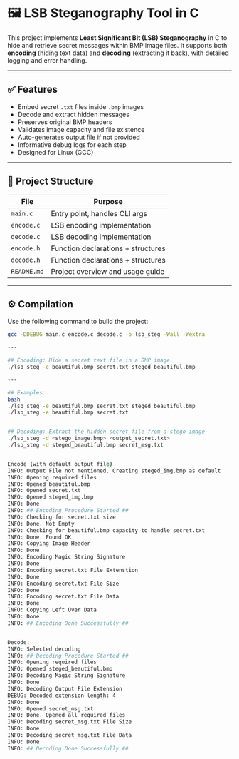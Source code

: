 # 🖼️ LSB Steganography Tool in C

This project implements **Least Significant Bit (LSB) Steganography** in C to hide and retrieve secret messages within BMP image files. It supports both **encoding** (hiding text data) and **decoding** (extracting it back), with detailed logging and error handling.

---

## ✅ Features

- Embed secret `.txt` files inside `.bmp` images
- Decode and extract hidden messages
- Preserves original BMP headers
- Validates image capacity and file existence
- Auto-generates output file if not provided
- Informative debug logs for each step
- Designed for Linux (GCC)

---

## 📂 Project Structure

| File          | Purpose                               |
|---------------|----------------------------------------|
| `main.c`      | Entry point, handles CLI args          |
| `encode.c`    | LSB encoding implementation            |
| `decode.c`    | LSB decoding implementation            |
| `encode.h`    | Function declarations + structures     |
| `decode.h`    | Function declarations + structures     |
| `README.md`   | Project overview and usage guide       |

---

## ⚙️ Compilation

Use the following command to build the project:

```bash
gcc -DDEBUG main.c encode.c decode.c -o lsb_steg -Wall -Wextra

---

## Encoding: Hide a secret text file in a BMP image
./lsb_steg -e beautiful.bmp secret.txt steged_beautiful.bmp

---

## Examples:
bash
./lsb_steg -e beautiful.bmp secret.txt steged_beautiful.bmp
./lsb_steg -e beautiful.bmp secret.txt


## Decoding: Extract the hidden secret file from a stego image
./lsb_steg -d <stego_image.bmp> <output_secret.txt>
./lsb_steg -d steged_beautiful.bmp secret_msg.txt


Encode (with default output file)
INFO: Output File not mentioned. Creating steged_img.bmp as default
INFO: Opening required files
INFO: Opened beautiful.bmp
INFO: Opened secret.txt
INFO: Opened steged_img.bmp
INFO: Done
INFO: ## Encoding Procedure Started ##
INFO: Checking for secret.txt size
INFO: Done. Not Empty
INFO: Checking for beautiful.bmp capacity to handle secret.txt
INFO: Done. Found OK
INFO: Copying Image Header
INFO: Done
INFO: Encoding Magic String Signature
INFO: Done
INFO: Encoding secret.txt File Extenstion
INFO: Done
INFO: Encoding secret.txt File Size
INFO: Done
INFO: Encoding secret.txt File Data
INFO: Done
INFO: Copying Left Over Data
INFO: Done
INFO: ## Encoding Done Successfully ##


Decode:
INFO: Selected decoding
INFO: ## Decoding Procedure Started ##
INFO: Opening required files
INFO: Opened steged_beautiful.bmp
INFO: Decoding Magic String Signature
INFO: Done
INFO: Decoding Output File Extension
DEBUG: Decoded extension length: 4
INFO: Done
INFO: Opened secret_msg.txt
INFO: Done. Opened all required files
INFO: Decoding secret_msg.txt File Size
INFO: Done
INFO: Decoding secret_msg.txt File Data
INFO: Done
INFO: ## Decoding Done Successfully ##
